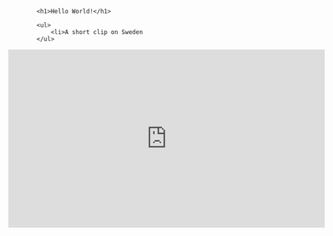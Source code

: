 
	
			<h1>Hello World!</h1>

			<ul>
				<li>A short clip on Sweden
			</ul>

<iframe src="https://player.vimeo.com/video/139564068" width="640" height="360" frameborder="0" allowfullscreen></iframe>
	
